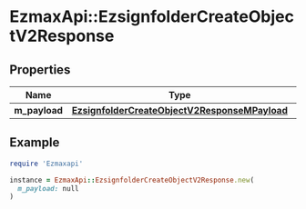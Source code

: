 # EzmaxApi::EzsignfolderCreateObjectV2Response

## Properties

| Name | Type | Description | Notes |
| ---- | ---- | ----------- | ----- |
| **m_payload** | [**EzsignfolderCreateObjectV2ResponseMPayload**](EzsignfolderCreateObjectV2ResponseMPayload.md) |  |  |

## Example

```ruby
require 'Ezmaxapi'

instance = EzmaxApi::EzsignfolderCreateObjectV2Response.new(
  m_payload: null
)
```

